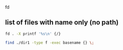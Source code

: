 fd

## list of files with name only (no path)

```bash
fd . -X printf '%s\n' {/}
```

```bash
find ./dir1 -type f -exec basename {} \;
```